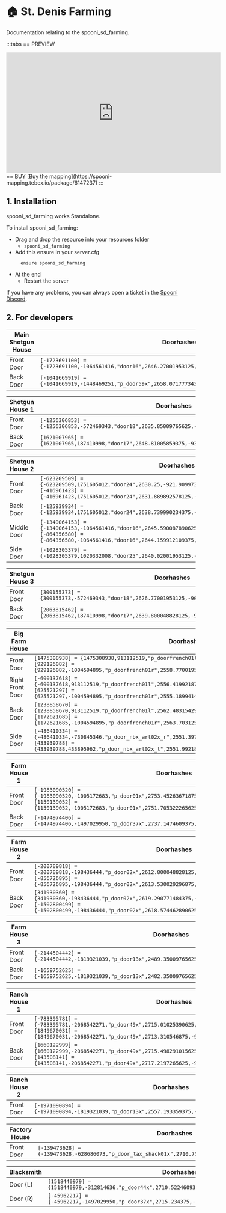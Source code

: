 # 🏠 St. Denis Farming
Documentation relating to the spooni_sd_farming.

:::tabs
== PREVIEW
<iframe width="570" height="321" src="https://dunb17ur4ymx4.cloudfront.net/packages/images/e456cadae810567f2047b0ab67e6ca161bfc5faa.png" frameborder="0" allow="accelerometer; autoplay; clipboard-write; encrypted-media; gyroscope; picture-in-picture; web-share" allowfullscreen></iframe>
== BUY
[Buy the mapping](https://spooni-mapping.tebex.io/package/6147237)
:::

## 1. Installation
spooni_sd_farming works Standalone.  

To install spooni_sd_farming:
- Drag and drop the resource into your resources folder
  - `spooni_sd_farming`
- Add this ensure in your server.cfg
  ```
    ensure spooni_sd_farming
  ```
- At the end
  - Restart the server

If you have any problems, you can always open a ticket in the [Spooni Discord](https://discord.gg/spooni).

## 2. For developers
| Main Shotgun House        | Doorhashes
|---------------------------|----------------------------------------------------------------------------------|
| Front Door                | `[-1723691100] = {-1723691100,-1064561416,"door16",2646.27001953125,-972.239990234375,43.7599983215332}`
| Back Door                 | `[-1041669919] = {-1041669919,-1448469251,"p_door59x",2658.07177734375,-961.3220825195312,43.64641189575195}`

| Shotgun House 1           | Doorhashes
|---------------------------|----------------------------------------------------------------------------------|
| Front Door                | `[-1256306853] = {-1256306853,-572469343,"door18",2635.85009765625,-935.0399780273438,42.34514617919922}`
| Back Door                 | `[1621007965] = {1621007965,187410998,"door17",2648.81005859375,-930.2000122070312,42.45999908447265}`

| Shotgun House 2           | Doorhashes
|---------------------------|----------------------------------------------------------------------------------|
| Front Door                | `[-623209509] = {-623209509,1751605012,"door24",2630.25,-921.9099731445312,42.02778244018555}` <br> `[-416961423] = {-416961423,1751605012,"door24",2631.889892578125,-926.3200073242188,42.01673889160156}`
| Back Door                 | `[-125939934] = {-125939934,1751605012,"door24",2638.739990234375,-920.8200073242188,42.02881622314453}`
| Middle Door               | `[-1340064153] = {-1340064153,-1064561416,"door16",2645.590087890625,-920.6599731445312,42.04999923706055}` <br> `[-864356580] = {-864356580,-1064561416,"door16",2644.159912109375,-916.9500122070312,42.06000137329101}`
| Side Door                 | `[-1028305379] = {-1028305379,1020332008,"door25",2640.02001953125,-923.9099731445312,42.07773971557617}`

| Shotgun House 3           | Doorhashes
|---------------------------|----------------------------------------------------------------------------------|
| Front Door                | `[300155373] = {300155373,-572469343,"door18",2626.77001953125,-908.530029296875,42.0322151184082}`
| Back Door                 | `[2063815462] = {2063815462,187410998,"door17",2639.800048828125,-903.6799926757812,42.11198425292969}`

| Big Farm House            | Doorhashes
|---------------------------|----------------------------------------------------------------------------------|
| Front Door                | `[1475308938] = {1475308938,913112519,"p_doorfrench01l",2560,-908.0800170898438,42.0099983215332}` <br> `[929126082] = {929126082,-1004594895,"p_doorfrench01r",2558.77001953125,-908.6799926757812,42.0099983215332}`
| Right Front Door          | `[-600137618] = {-600137618,913112519,"p_doorfrench01l",2556.419921875,-909.8200073242188,42.0099983215332}` <br> `[625521297] = {625521297,-1004594895,"p_doorfrench01r",2555.18994140625,-910.4099731445312,42.0099983215332}`
| Back Door                 | `[1238858670] = {1238858670,913112519,"p_doorfrench01l",2562.483154296875,-916.3721923828125,42.0099983215332}` <br> `[1172621685] = {1172621685,-1004594895,"p_doorfrench01r",2563.703125,-915.7745971679688,42.0099983215332}`
| Side Door                 | `[-486410334] = {-486410334,-730845346,"p_door_nbx_art02x_r",2551.39794921875,-916.2369995117188,42.04999923706055}` <br> `[433939788] = {433939788,433895962,"p_door_nbx_art02x_l",2551.9921875,-917.4673461914062,42.04999923706055}`

| Farm House 1              | Doorhashes
|---------------------------|----------------------------------------------------------------------------------|
| Front Door                | `[-1983090520] = {-1983090520,-1005172683,"p_door01x",2753.45263671875,-917.6109619140625,43.12538528442383}` <br> `[1150139052] = {1150139052,-1005172683,"p_door01x",2751.705322265625,-913.9811401367188,43.12538528442383}`
| Back Door                 | `[-1474974406] = {-1474974406,-1497029950,"p_door37x",2737.1474609375,-919.9635620117188,42.76381683349609}`

| Farm House 2              | Doorhashes
|---------------------------|----------------------------------------------------------------------------------|
| Front Door                | `[-200789818] = {-200789818,-198436444,"p_door02x",2612.800048828125,-762.1500244140625,42.22999954223633}` <br> `[-856726895] = {-856726895,-198436444,"p_door02x",2613.530029296875,-763.8099975585938,42.2400016784668}`
| Back Door                 | `[341930360] = {341930360,-198436444,"p_door02x",2619.290771484375,-761.0029907226562,42.02000045776367}` <br> `[-1502800499] = {-1502800499,-198436444,"p_door02x",2618.574462890625,-759.3699951171875,42.02000045776367}`

| Farm House 3              | Doorhashes
|---------------------------|----------------------------------------------------------------------------------|
| Front Door                | `[-2144504442] = {-2144504442,-1819321039,"p_door13x",2489.35009765625,-744,42.02000045776367}`
| Back Door                 | `[-1659752625] = {-1659752625,-1819321039,"p_door13x",2482.35009765625,-747.97998046875,42.02000045776367}`

| Ranch House 1             | Doorhashes
|---------------------------|----------------------------------------------------------------------------------|
| Front Door                | `[-783395781] = {-783395781,-2068542271,"p_door49x",2715.01025390625,-969.7674560546875,43.79581069946289}` <br> `[1849670031] = {1849670031,-2068542271,"p_door49x",2713.310546875,-970.4420166015625,43.79581069946289}`
| Back Door                 | `[1660122999] = {1660122999,-2068542271,"p_door49x",2715.498291015625,-976.2841186523438,43.57307434082031}` <br> `[143508141] = {143508141,-2068542271,"p_door49x",2717.2197265625,-975.7039794921875,43.57307434082031}`

| Ranch House 2             | Doorhashes
|---------------------------|----------------------------------------------------------------------------------|
| Front Door                | `[-1971090894] = {-1971090894,-1819321039,"p_door13x",2557.193359375,-822.2000122070312,41.84000015258789}`

| Factory House             | Doorhashes
|---------------------------|----------------------------------------------------------------------------------|
| Front Door                | `[-139473628] = {-139473628,-628686073,"p_door_tax_shack01x",2710.75,-841.219970703125,42.06000137329101}`

| Blacksmith                | Doorhashes
|---------------------------|----------------------------------------------------------------------------------|
| Door (L)                  | `[1518440979] = {1518440979,-312814636,"p_door44x",2710.5224609375,-932.97216796875,42.85646820068359}`
| Door (R)                  | `[-45962217] = {-45962217,-1497029950,"p_door37x",2715.234375,-943.0864868164062,42.84991836547851}`
